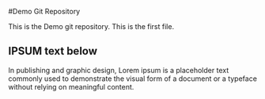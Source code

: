 #Demo Git Repository

This is the Demo git repository. 
This is the first file.

## IPSUM text below
In publishing and graphic design, Lorem ipsum is a placeholder text commonly used to demonstrate the visual form of a document or a typeface without relying on meaningful content.